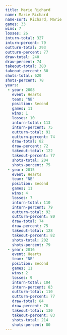 ```yaml
---
title: Marie Richard
name: Marie Richard
name-sort: Richard, Marie
games: 33
wins: 7
losses: 26
inturn-total: 327
inturn-percent: 79
outturn-total: 293
outturn-percent: 77
draw-total: 240
draw-percent: 74
takeout-total: 380
takeout-percent: 80
shots-total: 620
shots-percent: 78
years:
 - year: 2008
   event: Hearts
   team: "NB"
   position: Second
   games: 11
   wins: 1
   losses: 10
   inturn-total: 113
   inturn-percent: 75
   outturn-total: 91
   outturn-percent: 74
   draw-total: 82
   draw-percent: 72
   takeout-total: 122
   takeout-percent: 77
   shots-total: 204
   shots-percent: 75
 - year: 2015
   event: Hearts
   team: "NB"
   position: Second
   games: 11
   wins: 4
   losses: 7
   inturn-total: 110
   inturn-percent: 79
   outturn-total: 92
   outturn-percent: 80
   draw-total: 74
   draw-percent: 75
   takeout-total: 128
   takeout-percent: 82
   shots-total: 202
   shots-percent: 79
 - year: 2016
   event: Hearts
   team: "NB"
   position: Second
   games: 11
   wins: 2
   losses: 9
   inturn-total: 104
   inturn-percent: 83
   outturn-total: 110
   outturn-percent: 77
   draw-total: 84
   draw-percent: 76
   takeout-total: 130
   takeout-percent: 83
   shots-total: 214
   shots-percent: 80
---
```

